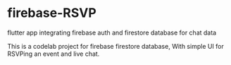 # firebase-RSVP
flutter app integrating firebase auth and firestore database for chat data

This is a codelab project for firebase firestore database, With simple UI for RSVPing an event and live chat.
